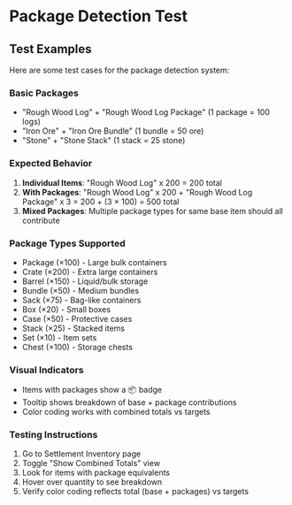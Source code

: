 # Package Detection Test

## Test Examples

Here are some test cases for the package detection system:

### Basic Packages

- "Rough Wood Log" + "Rough Wood Log Package" (1 package = 100 logs)
- "Iron Ore" + "Iron Ore Bundle" (1 bundle = 50 ore)
- "Stone" + "Stone Stack" (1 stack = 25 stone)

### Expected Behavior

1. **Individual Items**: "Rough Wood Log" x 200 = 200 total
2. **With Packages**: "Rough Wood Log" x 200 + "Rough Wood Log Package" x 3 = 200 + (3 × 100) = 500 total
3. **Mixed Packages**: Multiple package types for same base item should all contribute

### Package Types Supported

- Package (×100) - Large bulk containers
- Crate (×200) - Extra large containers
- Barrel (×150) - Liquid/bulk storage
- Bundle (×50) - Medium bundles
- Sack (×75) - Bag-like containers
- Box (×20) - Small boxes
- Case (×50) - Protective cases
- Stack (×25) - Stacked items
- Set (×10) - Item sets
- Chest (×100) - Storage chests

### Visual Indicators

- Items with packages show a 📦 badge
- Tooltip shows breakdown of base + package contributions
- Color coding works with combined totals vs targets

### Testing Instructions

1. Go to Settlement Inventory page
2. Toggle "Show Combined Totals" view
3. Look for items with package equivalents
4. Hover over quantity to see breakdown
5. Verify color coding reflects total (base + packages) vs targets
